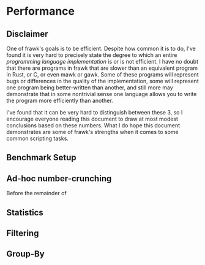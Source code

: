 # Performance

## Disclaimer

One of frawk's goals is to be efficient. Despite how common it is to do, I've
found it is very hard to precisely state the degree to which an entire
_programming language implementation_ is or is not efficient. I have no doubt
that there are programs in frawk that are slower than an equivalent program in
Rust, or C, or even mawk or gawk. Some of these programs will represent bugs or
differences in the quality of the implementation, some will represent one
program being better-written than another, and still more may demonstrate that
in some nontrivial sense one language allows you to write the program more
efficiently than another.

I've found that it can be very hard to distinguish between these 3, so I
encourage everyone reading this document to draw at most modest conclusions
based on these numbers.  What I do hope this document demonstrates are some of
frawk's strengths when it comes to some common scripting tasks.

## Benchmark Setup

<!-- mawk/gawk xsv, tsv-utils, -->
<!--
1. Sum of a column
2. All stats of a column (xsv)
3. Group-by
4. Filtering
5. Select (something IO-heavy)
5. Weighted average of two columns and the max of two more.
  -> write a custom script in python and Rust to do this
-->

## Ad-hoc number-crunching
Before the remainder of 

## Statistics

## Filtering

## Group-By

